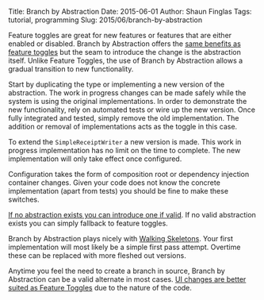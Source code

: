 Title: Branch by Abstraction
Date: 2015-06-01
Author: Shaun Finglas
Tags: tutorial, programming
Slug: 2015/06/branch-by-abstraction

Feature toggles are great for new features or features that are either
enabled or disabled. Branch by Abstraction offers the [same benefits as
feature
toggles](https://blog.shaunfinglas.co.uk/2015/06/feature-toggles.html)
but the seam to introduce the change is the abstraction itself. Unlike
Feature Toggles, the use of Branch by Abstraction allows a gradual
transition to new functionality.

Start by duplicating the type or implementing a new version of the
abstraction. The work in progress changes can be made safely while the
system is using the original implementations. In order to demonstrate
the new functionality, rely on automated tests or wire up the new
version. Once fully integrated and tested, simply remove the old
implementation. The addition or removal of implementations acts as the
toggle in this case.

<script src="https://gist.github.com/Finglas/779dc06ff19e7e842ff6.js"></script>
To extend the `SimpleReceiptWriter` a new version is made. This work in
progress implementation has no limit on the time to complete. The new
implementation will only take effect once configured.

<script src="https://gist.github.com/Finglas/bfe505e8f7946fa9b2fc.js"></script>
Configuration takes the form of composition root or dependency injection
container changes. Given your code does not know the concrete
implementation (apart from tests) you should be fine to make these
switches.

[If no abstraction exists you can introduce one if
valid](https://blog.shaunfinglas.co.uk/2015/02/abstractions.html). If no
valid abstraction exists you can simply fallback to feature toggles.

Branch by Abstraction plays nicely with [Walking
Skeletons](https://blog.shaunfinglas.co.uk/2015/05/walking-skeleton.html).
Your first implementation will most likely be a simple first pass
attempt. Overtime these can be replaced with more fleshed out versions.

Anytime you feel the need to create a branch in source, Branch by
Abstraction can be a valid alternate in most cases. [UI changes are
better suited as Feature
Toggles](https://blog.shaunfinglas.co.uk/2015/06/feature-toggles.html)
due to the nature of the code.
